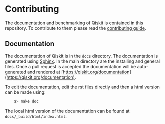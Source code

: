 # Contributing

The documentation and benchmarking of Qiskit is contained in this repository. To contribute
to them please read the
[contributing guide](https://qiskit.org/documentation/contributing_to_qiskit.html).


## Documentation

The documentation of Qiskit is in the ``docs`` directory. The
documentation is generated using [Sphinx](http://www.sphinx-doc.org). In the main directory are the installing and general files. Once a pull request is accepted the documentation will be auto-generated and rendered at [https://qiskit.org/documentation](https://qiskit.org/documentation).

To edit the documentation, edit the rst files directly and then a html version can be made using:

```bash
    $> make doc
```

The local html version of the documentation can be found at `docs/_build/html/index.html`.  

